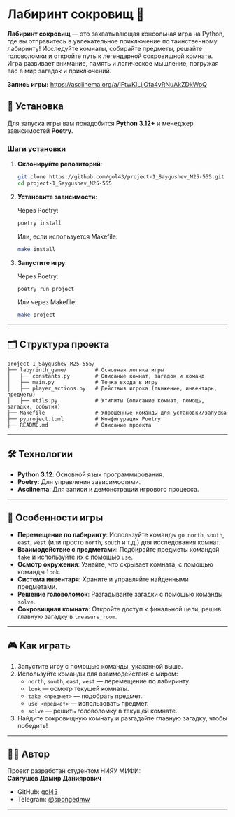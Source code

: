# Лабиринт сокровищ 🏰

**Лабиринт сокровищ** — это захватывающая консольная игра на Python, где вы отправитесь в увлекательное приключение по таинственному лабиринту! Исследуйте комнаты, собирайте предметы, решайте головоломки и откройте путь к легендарной сокровищной комнате. Игра развивает внимание, память и логическое мышление, погружая вас в мир загадок и приключений.

**Запись игры:** https://asciinema.org/a/lFtwKILjjOfa4yRNuAkZDkWoQ


## 🚀 Установка

Для запуска игры вам понадобится **Python 3.12+** и менеджер зависимостей **Poetry**.

### Шаги установки

1. **Склонируйте репозиторий**:

   ```bash
   git clone https://github.com/gol43/project-1_Saygushev_M25-555.git
   cd project-1_Saygushev_M25-555
   ```

2. **Установите зависимости**:

   Через Poetry:
   ```bash
   poetry install
   ```

   Или, если используется Makefile:
   ```bash
   make install
   ```

3. **Запустите игру**:

   Через Poetry:
   ```bash
   poetry run project
   ```

   Или через Makefile:
   ```bash
   make project
   ```

---

## 🗂 Структура проекта

```
project-1_Saygushev_M25-555/
├── labyrinth_game/         # Основная логика игры
│   ├── constants.py        # Описание комнат, загадок и команд
│   ├── main.py             # Точка входа в игру
│   ├── player_actions.py   # Действия игрока (движение, инвентарь, предметы)
│   ├── utils.py            # Утилиты (описание комнат, помощь, загадки, события)
├── Makefile                # Упрощённые команды для установки/запуска
├── pyproject.toml          # Конфигурация Poetry
├── README.md               # Описание проекта
```

---

## 🛠 Технологии

- **Python 3.12**: Основной язык программирования.
- **Poetry**: Для управления зависимостями.
- **Asciinema**: Для записи и демонстрации игрового процесса.

---

## 🎯 Особенности игры

- **Перемещение по лабиринту**: Используйте команды `go north`, `south`, `east`, `west` (или просто `north`, `south` и т.д.) для исследования комнат.
- **Взаимодействие с предметами**: Подбирайте предметы командой `take` и используйте их с помощью `use`.
- **Осмотр окружения**: Узнайте, что скрывает комната, с помощью команды `look`.
- **Система инвентаря**: Храните и управляйте найденными предметами.
- **Решение головоломок**: Разгадывайте загадки с помощью команды `solve`.
- **Сокровищная комната**: Откройте доступ к финальной цели, решив главную загадку в `treasure_room`.

---

## 🎮 Как играть

1. Запустите игру с помощью команды, указанной выше.
2. Используйте команды для взаимодействия с миром:
   - `north`, `south`, `east`, `west` — перемещение по лабиринту.
   - `look` — осмотр текущей комнаты.
   - `take <предмет>` — подобрать предмет.
   - `use <предмет>` — использовать предмет.
   - `solve` — решить головоломку в текущей комнате.
3. Найдите сокровищную комнату и разгадайте главную загадку, чтобы победить!

---

## 👨‍💻 Автор

Проект разработан студентом НИЯУ МИФИ:  
**Сайгушев Дамир Даниярович**  
- GitHub: [gol43](https://github.com/gol43)  
- Telegram: [@spongedmw](https://t.me/spongedmw)

---
